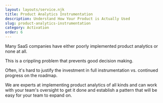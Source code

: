 ```yaml
---
layout: layouts/service.njk
title: Product Analytics Instrumentation
description: Understand How Your Product is Actually Used 
slug: product-analytics-instrumentation
category: Activation
order: 6
---
```

Many SaaS companies have either poorly implemented product analytics or none at all.

This is a crippling problem that prevents good decision making.

Often, it's hard to justify the investment in full instrumentation vs. continued progress on the roadmap.

We are experts at implementing product analytics of all kinds and can work with your team's oversight to get it done and establish a pattern that will be easy for your team to expand on.
